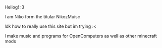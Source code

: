 Hellog! :3 

I am Niko form the titular NikozMuisc

Idk how to really use this site but im trying :<

I make music and programs for OpenComputers as well as other minecraft mods
